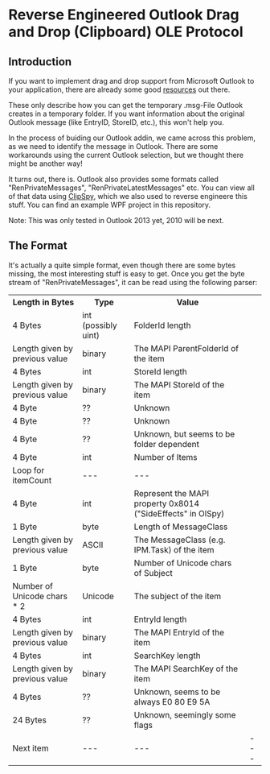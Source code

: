 Reverse Engineered Outlook Drag and Drop (Clipboard) OLE Protocol
===================

Introduction
-------------------

If you want to implement drag and drop support from Microsoft Outlook to your application, there are already some good [resources](http://www.codeproject.com/Articles/28209/Outlook-Drag-and-Drop-in-C) out there.

These only describe how you can get the temporary .msg-File Outlook creates in a temporary folder. If you want information about the original Outlook message (like EntryID, StoreID, etc.), this won't help you.

In the process of buiding our Outlook addin, we came across this problem, as we need to identify the message in Outlook. There are some workarounds using the current Outlook selection, but we thought there might be another way!

It turns out, there is. Outlook also provides some formats called "RenPrivateMessages", "RenPrivateLatestMessages" etc. You can view all of that data using [ClipSpy](http://www.codeproject.com/Articles/168/ClipSpy), which we also used to reverse engineere this stuff. You can find an example WPF project in this repository.

Note: This was only tested in Outlook 2013 yet, 2010 will be next.

The Format
------------------

It's actually a quite simple format, even though there are some bytes missing, the most interesting stuff is easy to get.
Once you get the byte stream of "RenPrivateMessages", it can be read using the following parser:

<table>
  <tr>
    <th>Length in Bytes</th><th>Type</th><th>Value</th>
  </tr>
  <tr>
    <td>4 Bytes</td><td>int (possibly uint)</td><td>FolderId length</td>
  </tr>
  <tr>
    <td>Length given by previous value</td><td>binary</td><td>The MAPI ParentFolderId of the item</td>
  </tr>
  <tr>
    <td>4 Bytes</td><td>int</td><td>StoreId length</td>
  </tr>
  <tr>
    <td>Length given by previous value</td><td>binary</td><td>The MAPI StoreId of the item</td>
  </tr>
  <tr>
    <td>4 Byte</td><td>??</td><td>Unknown</td>
  </tr>
  <tr>
    <td>4 Byte</td><td>??</td><td>Unknown</td>
  </tr>
  <tr>
    <td>4 Byte</td><td>??</td><td>Unknown, but seems to be folder dependent</td>
  </tr>
  <tr>
    <td>4 Byte</td><td>int</td><td>Number of Items</td>
  </tr>
  <tr>
    <td>Loop for itemCount</td><td>---</td><td>---</td>
  </tr>
  <tr>
    <td>4 Byte</td><td>int</td><td>Represent the MAPI property 0x8014 ("SideEffects" in OlSpy)</td>
  </tr>
  <tr>
    <td>1 Byte</td><td>byte</td><td>Length of MessageClass</td>
  </tr>
  <tr>
    <td>Length given by previous value</td><td>ASCII</td><td>The MessageClass (e.g. IPM.Task) of the item</td>
  </tr>
  <tr>
    <td>1 Byte</td><td>byte</td><td>Number of Unicode chars of Subject</td>
  </tr>
  <tr>
    <td>Number of Unicode chars * 2</td><td>Unicode</td><td>The subject of the item</td>
  </tr>
  <tr>
    <td>4 Bytes</td><td>int</td><td>EntryId length</td>
  </tr>
  <tr>
    <td>Length given by previous value</td><td>binary</td><td>The MAPI EntryId of the item</td>
  </tr>
  <tr>
    <td>4 Bytes</td><td>int</td><td>SearchKey length</td>
  </tr>
  <tr>
   <td>Length given by previous value</td><td>binary</td><td>The MAPI SearchKey of the item</td>
  </tr>
  <tr>
    <td>4 Bytes</td><td>??</td><td>Unknown, seems to be always E0 80 E9 5A</td>
  </tr>
  <tr>
    <td>24 Bytes</td><td>??</td><td>Unknown, seemingly some flags</td>
  </tr>
  <tr>
    <td>Next item </td><td>---</td><td>---</td><td>---</td>
  </tr>
</table>
